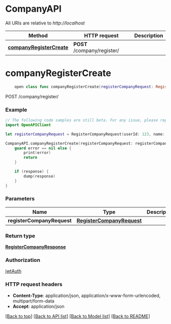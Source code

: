 # CompanyAPI

All URIs are relative to *http://localhost*

Method | HTTP request | Description
------------- | ------------- | -------------
[**companyRegisterCreate**](CompanyAPI.md#companyregistercreate) | **POST** /company/register/ | 


# **companyRegisterCreate**
```swift
    open class func companyRegisterCreate(registerCompanyRequest: RegisterCompanyRequest, completion: @escaping (_ data: RegisterCompanyResponse?, _ error: Error?) -> Void)
```



POST /company/register/

### Example
```swift
// The following code samples are still beta. For any issue, please report via http://github.com/OpenAPITools/openapi-generator/issues/new
import OpenAPIClient

let registerCompanyRequest = RegisterCompanyRequest(userId: 123, name: "name_example", description: "description_example", address: "address_example", merchantType: MerchantTypeEnum()) // RegisterCompanyRequest | 

CompanyAPI.companyRegisterCreate(registerCompanyRequest: registerCompanyRequest) { (response, error) in
    guard error == nil else {
        print(error)
        return
    }

    if (response) {
        dump(response)
    }
}
```

### Parameters

Name | Type | Description  | Notes
------------- | ------------- | ------------- | -------------
 **registerCompanyRequest** | [**RegisterCompanyRequest**](RegisterCompanyRequest.md) |  | 

### Return type

[**RegisterCompanyResponse**](RegisterCompanyResponse.md)

### Authorization

[jwtAuth](../README.md#jwtAuth)

### HTTP request headers

 - **Content-Type**: application/json, application/x-www-form-urlencoded, multipart/form-data
 - **Accept**: application/json

[[Back to top]](#) [[Back to API list]](../README.md#documentation-for-api-endpoints) [[Back to Model list]](../README.md#documentation-for-models) [[Back to README]](../README.md)

